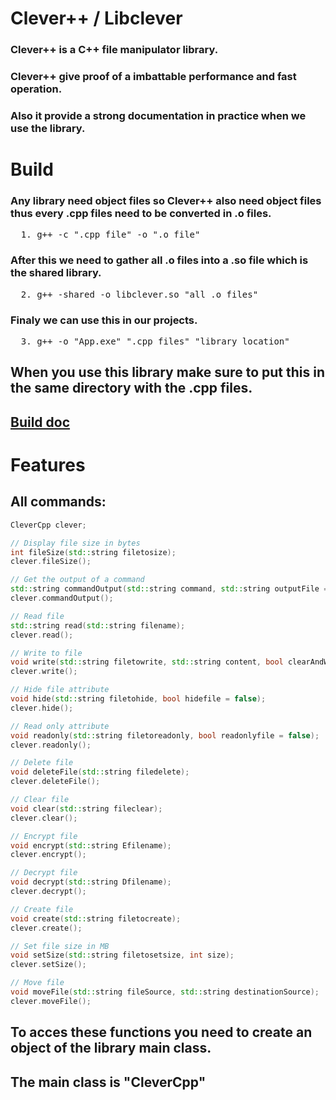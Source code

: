 # Clever++ / Libclever

### Clever++ is a C++ file manipulator library.
### Clever++ give proof of a imbattable performance and fast operation.
### Also it provide a strong documentation in practice when we use the library.

# Build

### Any library need object files so Clever++ also need object files thus every .cpp files need to be converted in .o files.
<pre>
  1. g++ -c ".cpp file" -o ".o file"
</pre>

### After this we need to gather all .o files into a .so file which is the shared library.
<pre>
  2. g++ -shared -o libclever.so "all .o files"
</pre>

### Finaly we can use this in our projects.
<pre>
  3. g++ -o "App.exe" ".cpp files" "library location"
</pre>

## When you use this library make sure to put this in the same directory with the .cpp files.

## [Build doc](build/BUILD.md)

# Features

## All commands:
```cpp
CleverCpp clever;

// Display file size in bytes
int fileSize(std::string filetosize);
clever.fileSize();

// Get the output of a command
std::string commandOutput(std::string command, std::string outputFile = "Output.log", std::string absolutePath = "none", bool removeBat = false);
clever.commandOutput();

// Read file
std::string read(std::string filename);
clever.read();

// Write to file
void write(std::string filetowrite, std::string content, bool clearAndWrite = false, bool append = true);
clever.write();

// Hide file attribute
void hide(std::string filetohide, bool hidefile = false);
clever.hide();

// Read only attribute
void readonly(std::string filetoreadonly, bool readonlyfile = false);
clever.readonly();

// Delete file
void deleteFile(std::string filedelete);
clever.deleteFile();

// Clear file
void clear(std::string fileclear);
clever.clear();

// Encrypt file
void encrypt(std::string Efilename);
clever.encrypt();

// Decrypt file
void decrypt(std::string Dfilename);
clever.decrypt();

// Create file
void create(std::string filetocreate);
clever.create();

// Set file size in MB
void setSize(std::string filetosetsize, int size);
clever.setSize();

// Move file
void moveFile(std::string fileSource, std::string destinationSource);
clever.moveFile();

```
## To acces these functions you need to create an object of the library main class.
## The main class is "CleverCpp"
